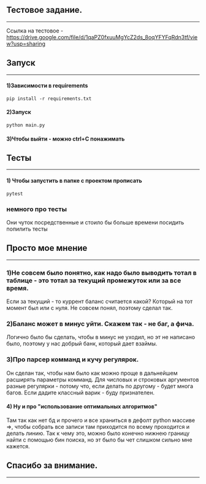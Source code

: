 Тестовое задание.
---
___

Ссылка на
тестовое - https://drive.google.com/file/d/1qaPZ0fxuuMgYcZ2ds_8oqYFYFqRdn3tf/view?usp=sharing

Запуск
---
___
#### 1)Зависимости в requirements

    pip install -r requirements.txt

#### 2)Запуск 

    python main.py

#### 3)Чтобы выйти - можно ctrl+C понажимать

Тесты
---
___

#### 1) Чтобы запустить в папке с проектом прописать

    pytest

### немного про тесты

Они чуток посредственные и стоило бы больше времени посидить попилить тесты

Просто мое мнение
---
___

### 1)Не совсем было понятно, как надо было выводить тотал в таблице - это тотал за текущий промежуток или за все время.
Если за текущий - то куррент баланс считается какой? Который на тот момент был или с нуля. Не совсем понял, поэтому сделал так.

### 2)Баланс может в минус уйти. Скажем так - не баг, а фича.
Логично было бы сделать, чтобы в минус не уходил, но эт не написано было, поэтому у нас добрый банк, который дает взаймы.

### 3)Про парсер комманд и кучу регулярок.
Он сделан так, чтобы нам было как можно проще в дальнейшем расширять параметры комманд. 
Для числовых и строковых аргументов разные регулярки - потому что, если делать по другому - будет многа багов. 
Если дадите классный варик - буду признателен.

#### 4) Ну и про "использование оптимальных алгоритмов"
Там так как нет бд и прочего и все храниться в дефолт python массиве =>, чтобы собрать все записи там приходится по всему проходится и делать линию.
Так к чему это, можно было конечно нижнею границу найти с помощью бин поиска, но эт было бы чет слишком сильно мне кажется.


Спасибо за внимание.
---
___